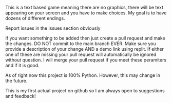 This is a text based game meaning there are no graphics, there will be text appearing on your screen and you have to make choices. My goal is to have dozens of different endings.

Report issues in the issues section obviously

If you want something to be added then just create a pull request and make the changes. DO NOT commit to the main branch EVER. Make sure you provide a description of your change AND a demo link using replit. If either one of these are missing your pull request will automatically be ignored without question. I will merge your pull request if you meet these peramiters and if it is good.

As of right now this project is 100% Python. However, this may change in the future.

This is my first actual project on github so I am always open to suggestions and feedback!
